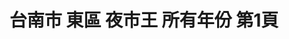 ---
title: "台南市 東區 夜市王 所有年份 第1頁"
description: "台南市 東區 夜市王 所有年份 獲獎餐廳 第1頁"
keywords:
  - 美食競賽
  - 台灣美食
  - 美食精選
datePublished: "2025-06-30"
dateModified: "2025-07-05"
city: "台南市"
district: "東區"
award: "夜市王"
year: "所有年份"
page: 1
count: 3

restaurants:
  - name: "德聖炭烤醬燒雞排（大東夜市）"
    city: "台南市"
    district: "東區"
    address: "台南市東區林森路一段701號"
    phone: "0927206816"
    geo: "22.982780458518466, 120.21925601461872"
    link: "台南市/東區/德聖炭烤醬燒雞排_大東夜市_"
    google_map: "https://maps.app.goo.gl/yxsZqTybYYnbrH438"
    footinder: "https://footinder.com.tw/%e5%8f%b0%e5%8d%97%e5%b8%82%e6%9d%b1%e5%8d%80/362037/"
    award:
    - name: "夜市王"
      year: "2024"
  - name: "四草蚵仔煎海產粥"
    city: "台南市"
    district: "東區"
    address: "台南市東區林森路一段316號"
    phone: "0915809885"
    geo: "22.98290440365182, 120.21947612764448"
    link: "台南市/東區/四草蚵仔煎海產粥"
    google_map: "https://maps.app.goo.gl/wH61jw2Y4JkMKwXn6"
    footinder: "https://footinder.com.tw/%E5%8F%B0%E5%8D%97%E5%B8%82%E6%9D%B1%E5%8D%80/114425/"
    award:
    - name: "夜市王"
      year: "2024"
  - name: "蔡家豬血湯臭豆腐"
    city: "台南市"
    district: "東區"
    address: "台南市東區林森路一段276號"
    phone: ""
    geo: "22.982902533852066, 120.21947090638328"
    link: "台南市/東區/蔡家豬血湯臭豆腐"
    google_map: "https://maps.app.goo.gl/bYtWBt9Pxns7qPVU8"
    footinder: "https://footinder.com.tw/%E5%8F%B0%E5%8D%97%E5%B8%82%E6%9D%B1%E5%8D%80/362063/"
    award:
    - name: "夜市王"
      year: "2024"
---